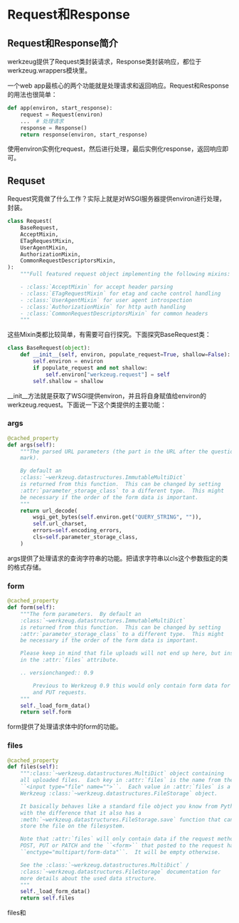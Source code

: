 # Request和Response

## Request和Response简介
werkzeug提供了Request类封装请求，Response类封装响应，都位于werkzeug.wrappers模块里。

一个web app最核心的两个功能就是处理请求和返回响应。Request和Response的用法也很简单：

```python
def app(environ, start_response):
    request = Request(environ)
    ...  # 处理请求
    response = Response()
    return response(environ, start_response)
```

使用environ实例化request，然后进行处理，最后实例化response，返回响应即可。


## Requset
Request究竟做了什么工作？实际上就是对WSGI服务器提供environ进行处理，封装。

```python
class Request(
    BaseRequest,
    AcceptMixin,
    ETagRequestMixin,
    UserAgentMixin,
    AuthorizationMixin,
    CommonRequestDescriptorsMixin,
):
    """Full featured request object implementing the following mixins:

    - :class:`AcceptMixin` for accept header parsing
    - :class:`ETagRequestMixin` for etag and cache control handling
    - :class:`UserAgentMixin` for user agent introspection
    - :class:`AuthorizationMixin` for http auth handling
    - :class:`CommonRequestDescriptorsMixin` for common headers
    """
```

这些Mixin类都比较简单，有需要可自行探究。下面探究BaseRequest类：

```python
class BaseRequest(object):
    def __init__(self, environ, populate_request=True, shallow=False):
        self.environ = environ
        if populate_request and not shallow:
            self.environ["werkzeug.request"] = self
        self.shallow = shallow
```

__init__方法就是获取了WSGI提供environ，并且将自身赋值给environ的werkzeug.request。下面说一下这个类提供的主要功能：

### args

```python
@cached_property
def args(self):
    """The parsed URL parameters (the part in the URL after the question
    mark).

    By default an
    :class:`~werkzeug.datastructures.ImmutableMultiDict`
    is returned from this function.  This can be changed by setting
    :attr:`parameter_storage_class` to a different type.  This might
    be necessary if the order of the form data is important.
    """
    return url_decode(
        wsgi_get_bytes(self.environ.get("QUERY_STRING", "")),
        self.url_charset,
        errors=self.encoding_errors,
        cls=self.parameter_storage_class,
    )
```

args提供了处理请求的查询字符串的功能。把请求字符串以cls这个参数指定的类的格式存储。

### form

```python
@cached_property
def form(self):
    """The form parameters.  By default an
    :class:`~werkzeug.datastructures.ImmutableMultiDict`
    is returned from this function.  This can be changed by setting
    :attr:`parameter_storage_class` to a different type.  This might
    be necessary if the order of the form data is important.

    Please keep in mind that file uploads will not end up here, but instead
    in the :attr:`files` attribute.

    .. versionchanged:: 0.9

        Previous to Werkzeug 0.9 this would only contain form data for POST
        and PUT requests.
    """
    self._load_form_data()
    return self.form
```

form提供了处理请求体中的form的功能。

### files

```python
@cached_property
def files(self):
    """:class:`~werkzeug.datastructures.MultiDict` object containing
    all uploaded files.  Each key in :attr:`files` is the name from the
    ``<input type="file" name="">``.  Each value in :attr:`files` is a
    Werkzeug :class:`~werkzeug.datastructures.FileStorage` object.

    It basically behaves like a standard file object you know from Python,
    with the difference that it also has a
    :meth:`~werkzeug.datastructures.FileStorage.save` function that can
    store the file on the filesystem.

    Note that :attr:`files` will only contain data if the request method was
    POST, PUT or PATCH and the ``<form>`` that posted to the request had
    ``enctype="multipart/form-data"``.  It will be empty otherwise.

    See the :class:`~werkzeug.datastructures.MultiDict` /
    :class:`~werkzeug.datastructures.FileStorage` documentation for
    more details about the used data structure.
    """
    self._load_form_data()
    return self.files
```

files和
